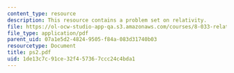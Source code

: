 ```yaml
---
content_type: resource
description: This resource contains a problem set on relativity.
file: https://ol-ocw-studio-app-qa.s3.amazonaws.com/courses/8-033-relativity-fall-2006/1de13c7c91ce32f457367ccc24c4bda1_ps2.pdf
file_type: application/pdf
parent_uid: 07a1e5d2-4824-9505-f84a-083d31740b03
resourcetype: Document
title: ps2.pdf
uid: 1de13c7c-91ce-32f4-5736-7ccc24c4bda1
---
```

